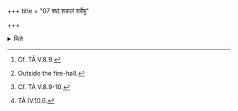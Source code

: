 +++
title = "07 षष्ठं शकलं सर्वेषु"

+++

<details><summary>थिते</summary>

7. Having anointed the sixth chip with all the wipings[^1], he throws it towards the north,[^2] without looking at it,[^3] with rudrāya rudrahotre svāhā.[^4]  


[^1]: Cf. TĀ V.8.9.  

[^2]: Outside the fire-hall.   

[^3]: Cf. TĀ V.8.9-10.  

[^4]: TĀ IV.10.6.  
</details>
